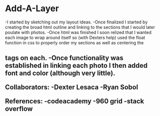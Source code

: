 Add-A-Layer
===========

-I started by sketching out my layout ideas.
-Once finalized I started by creating the broad html outline and linking to the sections that I would later poulate with photos.
-Once html was finished I soon relized that I wanted each image to wrap around itself so (with Dexters help) used the float function in css to properly order my sections as well as centering the <h2> tags on each.
-Once functionality was established in linking each photo I then added font and color (although very little).

Collaborators: 
-Dexter Lesaca
-Ryan Sobol

References:
-codeacademy
-960 grid
-stack overflow
